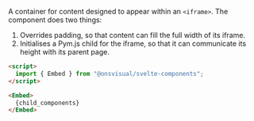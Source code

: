 A container for content designed to appear within an `<iframe>`. The component does two things:

1. Overrides padding, so that content can fill the full width of its iframe.
2. Initialises a Pym.js child for the iframe, so that it can communicate its height with its parent page.

```html
<script>
  import { Embed } from "@onsvisual/svelte-components";
</script>

<Embed>
  {child_components}
</Embed>
```
